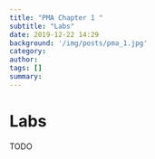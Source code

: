 ```yaml
---
title: "PMA Chapter 1 "
subtitle: "Labs"
date: 2019-12-22 14:29
background: '/img/posts/pma_1.jpg'
category: 
author: 
tags: []
summary: 
---
```


# Labs

TODO 

<!-- ## Lab 01-01

## Lab 01-02

## Lab 01-03 -->